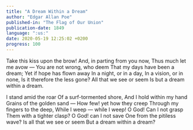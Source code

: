 ```yaml
---
title: "A Dream Within a Dream"
author: "Edgar Allan Poe"
published-in: "The Flag of Our Union"
publication-date: 1849
language: ":us:"
date: 2020-05-19 12:25:02 +0200
progress: 100
---
```

Take this kiss upon the brow!
And, in parting from you now,
Thus much let me avow —
You are not wrong, who deem
That my days have been a dream;
Yet if hope has flown away
In a night, or in a day,
In a vision, or in none,
Is it therefore the less gone?
All that we see or seem
Is but a dream within a dream.

I stand amid the roar
Of a surf-tormented shore,
And I hold within my hand
Grains of the golden sand —
How few! yet how they creep
Through my fingers to the deep,
While I weep — while I weep!
O God! Can I not grasp
Them with a tighter clasp?
O God! can I not save
One from the pitiless wave?
Is all that we see or seem
But a dream within a dream?
